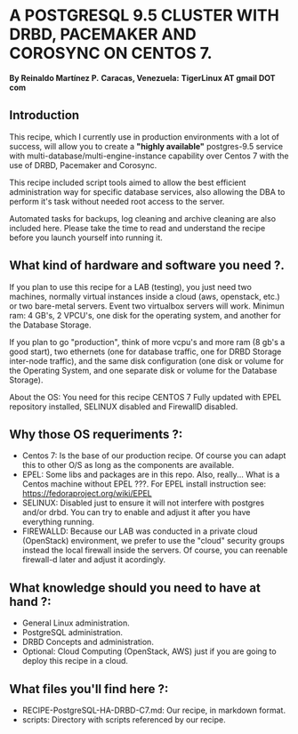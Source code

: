 # A POSTGRESQL 9.5 CLUSTER WITH DRBD, PACEMAKER AND COROSYNC ON CENTOS 7.

**By Reinaldo Martínez P.**
**Caracas, Venezuela:**
**TigerLinux AT gmail DOT com**

## Introduction

This recipe, which I currently use in production environments with a lot of success, will allow you to create a **"highly available"** postgres-9.5 service with multi-database/multi-engine-instance capability over Centos 7 with the use of DRBD, Pacemaker and Corosync.

This recipe included script tools aimed to allow the best efficient administration way for specific database services, also allowing the DBA to perform it's task without needed root access to the server.

Automated tasks for backups, log cleaning and archive cleaning are also included here. Please take the time to read and understand the recipe before you launch yourself into running it.

## What kind of hardware and software you need ?.

If you plan to use this recipe for a LAB (testing), you just need two machines, normally virtual instances inside a cloud (aws, openstack, etc.) or two bare-metal servers. Event two virtualbox servers will work. Minimun ram: 4 GB's, 2 VPCU's, one disk for the operating system, and another for the Database Storage.

If you plan to go "production", think of more vcpu's and more ram (8 gb's a good start), two ethernets (one for database traffic, one for DRBD Storage inter-node traffic), and the same disk configuration (one disk or volume for the Operating System, and one separate disk or volume for the Database Storage).

About the OS: You need for this recipe CENTOS 7 Fully updated with EPEL repository installed, SELINUX disabled and FirewallD disabled.

## Why those OS requeriments ?:

* Centos 7: Is the base of our production recipe. Of course you can adapt this to other O/S as long as the components are available.
* EPEL: Some libs and packages are in this repo. Also, really... What is a Centos machine without EPEL ???. For EPEL install instruction see: https://fedoraproject.org/wiki/EPEL
* SELINUX: Disabled just to ensure it will not interfere with postgres and/or drbd. You can try to enable and adjust it after you have everything running.
* FIREWALLD: Because our LAB was conducted in a private cloud (OpenStack) environment, we prefer to use the "cloud" security groups instead the local firewall inside the servers. Of course, you can reenable firewall-d later and adjust it acordingly.

## What knowledge should you need to have at hand ?:

* General Linux administration.
* PostgreSQL administration.
* DRBD Concepts and administration.
* Optional: Cloud Computing (OpenStack, AWS) just if you are going to deploy this recipe in a cloud.

## What files you'll find here ?:

* RECIPE-PostgreSQL-HA-DRBD-C7.md: Our recipe, in markdown format.
* scripts: Directory with scripts referenced by our recipe.

